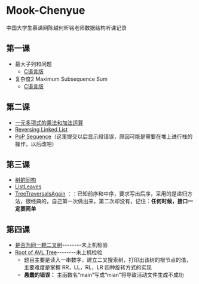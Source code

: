 # Mook-Chenyue
中国大学生慕课网陈越何昕铭老师数据结构听课记录
## 第一课
* 最大子列和问题
  * [C语言版](MaximumSonSum.c)
* 复杂度2 Maximum Subsequence Sum
  * [C语言版](MaxSS2.c)
## 第二课
* [一元多项式的乘法和加法运算](AddplusMult.c)
* [Reversing Linked List](ReversingList.c)    
* [PoP Sequence](PopSequence.c)（这里提交以后显示段错误，原因可能是需要在堆上进行栈的操作，以后改吧）
## 第三课
* [树的同构](HasSameCon.c)
* [ListLeaves](ListLeaves.c)
* [TreeTraversalsAgain](TreeTraversalsAgain.c) ：：已知前序和中序，要求写出后序，采用的是递归方法，很经典的，自己第一次做出来，第二次却没有，记住：**任何时候，接口一定要简单**
## 第四课
* [是否为同一颗二叉树](IsOneSTree.c)--------未上机检验
* [Root of AVL Tree](RootofAVL.c)--------未上机检验
  * 题目主要是读入一串数字，建立二叉搜索树，打印出该树的根节点的值，主要难度是掌握 RR，LL，RL，LR 四种旋转方式的实现
  * **愚蠢的错误：** 主函数名“main”写成“mian”将导致活动文件生成不成功
